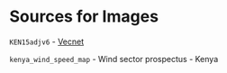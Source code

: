 # Sources for Images

`KEN15adjv6` - [Vecnet](https://dl.vecnet.org/files/tt44pm85x) 

`kenya_wind_speed_map` - Wind sector prospectus - Kenya